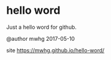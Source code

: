 # hello word
Just a hello word for github.


@author mwhg 2017-05-10

site   https://mwhg.github.io/hello-word/
